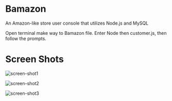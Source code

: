 # Bamazon
An Amazon-like store user console that utilizes Node.js and MySQL

Open terminal make way to Bamazon file.
Enter Node then customer.js, then follow the prompts.

# Screen Shots

![screen-shot1](sreen-shots/sreen-shot1.png)

![screen-shot2](sreen-shots/sreen-shot2.png)

![screen-shot3](sreen-shots/sreen-shot3.png)